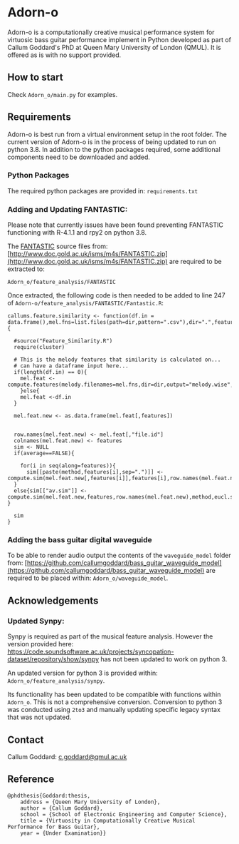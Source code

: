 # Adorn-o

Adorn-o is a computationally creative musical performance system for virtuosic bass guitar performance implement in Python developed as part of Callum Goddard's PhD at Queen Mary University of London (QMUL). It is offered as is with no support provided.


## How to start

Check `Adorn_o/main.py` for examples.

## Requirements
Adorn-o is best run from a virtual environment setup in the root folder.
The current version of Adorn-o is in the process of being updated to run on python 3.8. In addition to the python packages required, some additional components need to be downloaded and added.

<!---Once you have added each of these running: `Adorn_o/test_all.py` will test Adorn-o, if the tested complete with no error all requirements are installed correctly.--->

### Python Packages

The required python packages are provided in: `requirements.txt`


### Adding and Updating FANTASTIC:

Please note that currently issues have been found preventing FANTASTIC functioning with R-4.1.1 and rpy2 on python 3.8.

The [FANTASTIC](http://doc.gold.ac.uk/isms/mmm/?page=Software%20and%20Documentation) source files from: [http://www.doc.gold.ac.uk/isms/m4s/FANTASTIC.zip](http://www.doc.gold.ac.uk/isms/m4s/FANTASTIC.zip) are required to be extracted to:
```
Adorn_o/feature_analysis/FANTASTIC
```

Once extracted, the following code is then needed to be added to line 247 of `Adorn-o/feature_analysis/FANTASTIC/Fantastic.R`:

```
callums.feature.similarity <- function(df.in = data.frame(),mel.fns=list.files(path=dir,pattern=".csv"),dir=".",features=c("p.range","step.cont.glob.var","tonalness","d.eq.trans"),use.segmentation=FALSE,method="euclidean",eucl.stand=TRUE,corpus.dens.list.fn=NULL,average=TRUE){
  
  #source("Feature_Similarity.R")
  require(cluster)
  
  # This is the melody features that similarity is calculated on...
  # can have a dataframe input here...
  if(length(df.in) == 0){
    mel.feat <- compute.features(melody.filenames=mel.fns,dir=dir,output="melody.wise",use.segmentation=use.segmentation)
    }else{
    mel.feat <-df.in
  }
  
  mel.feat.new <- as.data.frame(mel.feat[,features])
  
  
  row.names(mel.feat.new) <- mel.feat[,"file.id"]
  colnames(mel.feat.new) <- features
  sim <- NULL
  if(average==FALSE){
    
    for(i in seq(along=features)){
      sim[[paste(method,features[i],sep=".")]] <- compute.sim(mel.feat.new[,features[i]],features[i],row.names(mel.feat.new),method,eucl.stand,corpus.dens.list.fn)}
  }
  else{sim[["av.sim"]] <- compute.sim(mel.feat.new,features,row.names(mel.feat.new),method,eucl.stand,corpus.dens.list.fn) }
  
  sim
}
```

### Adding the bass guitar digital waveguide

To be able to render audio output the contents of the `waveguide_model` folder from: [https://github.com/callumgoddard/bass_guitar_waveguide_model](https://github.com/callumgoddard/bass_guitar_waveguide_model) are required to be placed within: `Adorn_o/waveguide_model`.

## Acknowledgements
### Updated Synpy:
Synpy is required as part of the musical feature analysis. However the version provided here: https://code.soundsoftware.ac.uk/projects/syncopation-dataset/repository/show/synpy has not been updated to work on python 3.

An updated version for python 3 is provided within: `Adorn_o/feature_analysis/synpy`.

Its functionality has been updated to be compatible with functions within `Adorn_o`. This is not a comprehensive conversion. Conversion to python 3 was conducted using `2to3` and manually updating specific legacy syntax that was not updated.

## Contact

Callum Goddard: [c.goddard@qmul.ac.uk](c.goddard@qmul.ac.uk)

## Reference
```
@phdthesis{Goddard:thesis,
	address = {Queen Mary University of London},
	author = {Callum Goddard},
	school = {School of Electronic Engineering and Computer Science},
	title = {Virtuosity in Computationally Creative Musical Performance for Bass Guitar},
	year = {Under Examination}}
 ```
